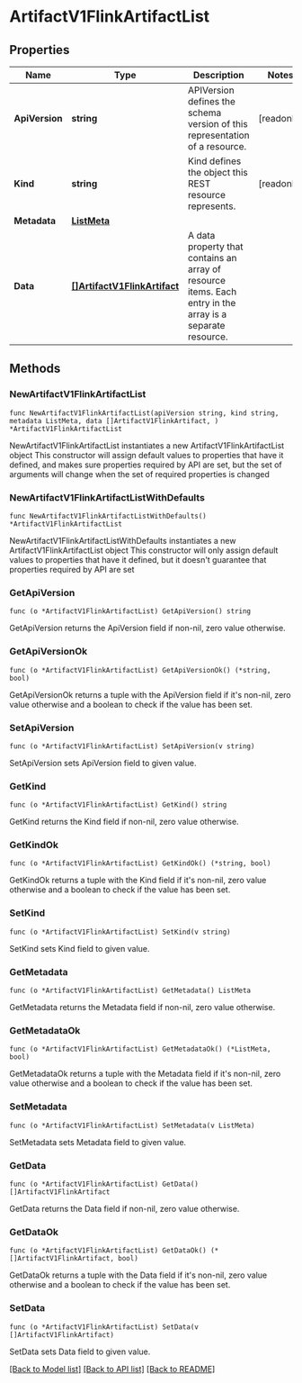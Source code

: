 # ArtifactV1FlinkArtifactList

## Properties

Name | Type | Description | Notes
------------ | ------------- | ------------- | -------------
**ApiVersion** | **string** | APIVersion defines the schema version of this representation of a resource. | [readonly] 
**Kind** | **string** | Kind defines the object this REST resource represents. | [readonly] 
**Metadata** | [**ListMeta**](ListMeta.md) |  | 
**Data** | [**[]ArtifactV1FlinkArtifact**](ArtifactV1FlinkArtifact.md) | A data property that contains an array of resource items. Each entry in the array is a separate resource. | 

## Methods

### NewArtifactV1FlinkArtifactList

`func NewArtifactV1FlinkArtifactList(apiVersion string, kind string, metadata ListMeta, data []ArtifactV1FlinkArtifact, ) *ArtifactV1FlinkArtifactList`

NewArtifactV1FlinkArtifactList instantiates a new ArtifactV1FlinkArtifactList object
This constructor will assign default values to properties that have it defined,
and makes sure properties required by API are set, but the set of arguments
will change when the set of required properties is changed

### NewArtifactV1FlinkArtifactListWithDefaults

`func NewArtifactV1FlinkArtifactListWithDefaults() *ArtifactV1FlinkArtifactList`

NewArtifactV1FlinkArtifactListWithDefaults instantiates a new ArtifactV1FlinkArtifactList object
This constructor will only assign default values to properties that have it defined,
but it doesn't guarantee that properties required by API are set

### GetApiVersion

`func (o *ArtifactV1FlinkArtifactList) GetApiVersion() string`

GetApiVersion returns the ApiVersion field if non-nil, zero value otherwise.

### GetApiVersionOk

`func (o *ArtifactV1FlinkArtifactList) GetApiVersionOk() (*string, bool)`

GetApiVersionOk returns a tuple with the ApiVersion field if it's non-nil, zero value otherwise
and a boolean to check if the value has been set.

### SetApiVersion

`func (o *ArtifactV1FlinkArtifactList) SetApiVersion(v string)`

SetApiVersion sets ApiVersion field to given value.


### GetKind

`func (o *ArtifactV1FlinkArtifactList) GetKind() string`

GetKind returns the Kind field if non-nil, zero value otherwise.

### GetKindOk

`func (o *ArtifactV1FlinkArtifactList) GetKindOk() (*string, bool)`

GetKindOk returns a tuple with the Kind field if it's non-nil, zero value otherwise
and a boolean to check if the value has been set.

### SetKind

`func (o *ArtifactV1FlinkArtifactList) SetKind(v string)`

SetKind sets Kind field to given value.


### GetMetadata

`func (o *ArtifactV1FlinkArtifactList) GetMetadata() ListMeta`

GetMetadata returns the Metadata field if non-nil, zero value otherwise.

### GetMetadataOk

`func (o *ArtifactV1FlinkArtifactList) GetMetadataOk() (*ListMeta, bool)`

GetMetadataOk returns a tuple with the Metadata field if it's non-nil, zero value otherwise
and a boolean to check if the value has been set.

### SetMetadata

`func (o *ArtifactV1FlinkArtifactList) SetMetadata(v ListMeta)`

SetMetadata sets Metadata field to given value.


### GetData

`func (o *ArtifactV1FlinkArtifactList) GetData() []ArtifactV1FlinkArtifact`

GetData returns the Data field if non-nil, zero value otherwise.

### GetDataOk

`func (o *ArtifactV1FlinkArtifactList) GetDataOk() (*[]ArtifactV1FlinkArtifact, bool)`

GetDataOk returns a tuple with the Data field if it's non-nil, zero value otherwise
and a boolean to check if the value has been set.

### SetData

`func (o *ArtifactV1FlinkArtifactList) SetData(v []ArtifactV1FlinkArtifact)`

SetData sets Data field to given value.



[[Back to Model list]](../README.md#documentation-for-models) [[Back to API list]](../README.md#documentation-for-api-endpoints) [[Back to README]](../README.md)



